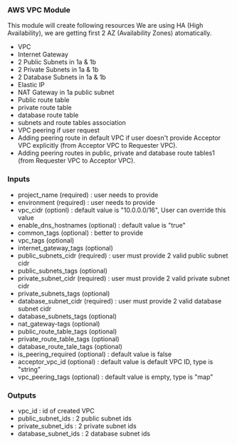 ### AWS VPC Module

This module will create following resources
We are using HA (High Availability), we are getting first 2 AZ (Availability Zones) atomatically.

* VPC
* Internet Gateway
* 2 Public Subnets in 1a & 1b
* 2 Private Subnets in 1a & 1b
* 2 Database Subnets in 1a & 1b
* Elastic IP
* NAT Gateway in 1a public subnet
* Public route table
* private route table
* database route table
* subnets and route tables association
* VPC peering if user request
* Adding peering route in default VPC if user doesn't provide Acceptor VPC explicitly (from Acceptor VPC to Requester VPC).
* Adding peering routes in public, private and database route tables1 (from Requester VPC to Acceptor VPC).

### Inputs
* project_name (required) : user needs to provide
* environment (required) : user needs to provide
* vpc_cidr (optionl) : default value is "10.0.0.0/16", User can override this value
* enable_dns_hostnames (optional) : default value is "true"
* common_tags (optional) : better to provide
* vpc_tags (optional)
* internet_gateway_tags (optional)
* public_subnets_cidr (required) : user must provide 2 valid public subnet cidr
* public_subnets_tags (optional) 
* private_subnet_cidr (required) : user must provide 2 valid private subnet cidr
* private_subnets_tags (optional)
* database_subnet_cidr (required) : user must provide 2 valid database subnet cidr
* database_subnets_tags (optional) 
* nat_gateway-tags (optional)
* public_route_table_tags (optional)
* private_route_table_tags (optional)
* database_route_tale_tags (optional)
* is_peering_required (optional) : default value is false
* acceptor_vpc_id (optional) : default value is default VPC ID, type is "string"
* vpc_peering_tags (optional) : default value is empty, type is "map"

### Outputs
* vpc_id : id of created VPC
* public_subnet_ids : 2 public subnet ids
* private_subnet_ids : 2 private subnet ids
* database_subnet_ids : 2 database subnet ids

